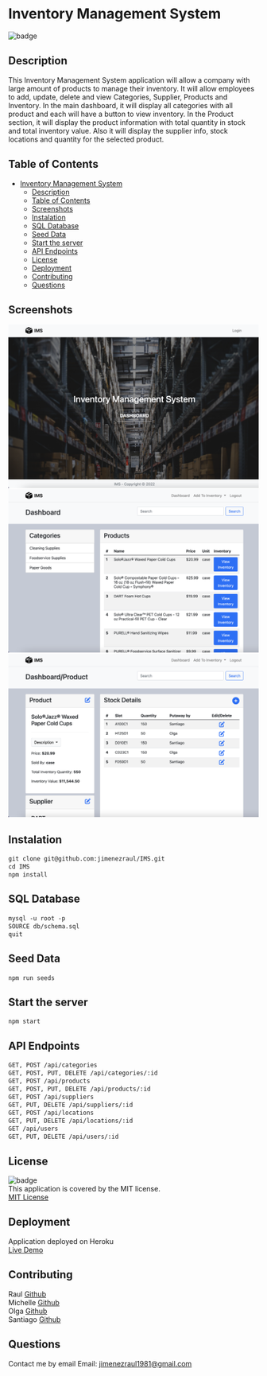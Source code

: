 # Inventory Management System
![badge](https://img.shields.io/badge/license-MIT-brightgreen)  

## Description
This Inventory Management System application will allow a company with large amount of products to manage their inventory. It will allow employees to add, update, delete and view Categories, Supplier, Products and Inventory. In the main dashboard, it will display all categories with all product and each will have a button to view inventory. In the Product section, it will display the product information with total quantity in stock and total inventory value. Also it will display the supplier info, stock locations and quantity for the selected product.

## Table of Contents
- [Inventory Management System](#inventory-management-system)
  - [Description](#description)
  - [Table of Contents](#table-of-contents)
  - [Screenshots](#screenshots)
  - [Instalation](#instalation)
  - [SQL Database](#sql-database)
  - [Seed Data](#seed-data)
  - [Start the server](#start-the-server)
  - [API Endpoints](#api-endpoints)
  - [License](#license)
  - [Deployment](#deployment)
  - [Contributing](#contributing)
  - [Questions](#questions)

## Screenshots
![screenshot](/public/images/main.png)
![screenshot](/public/images/dashboard.png)
![screenshot](/public/images/product.png)

## Instalation
```
git clone git@github.com:jimenezraul/IMS.git
cd IMS
npm install
```

## SQL Database

```
mysql -u root -p
SOURCE db/schema.sql
quit
```
## Seed Data
```
npm run seeds
```

## Start the server
```
npm start
```

## API Endpoints
```
GET, POST /api/categories
GET, POST, PUT, DELETE /api/categories/:id
GET, POST /api/products
GET, POST, PUT, DELETE /api/products/:id
GET, POST /api/suppliers
GET, PUT, DELETE /api/suppliers/:id
GET, POST /api/locations
GET, PUT, DELETE /api/locations/:id
GET /api/users
GET, PUT, DELETE /api/users/:id
```

## License
![badge](https://img.shields.io/badge/license-MIT-brightgreen)   
This application is covered by the MIT license.  
[MIT License](https://opensource.org/licenses/MIT) 

## Deployment
Application deployed on Heroku  
[Live Demo](https://ims-inventory-s.herokuapp.com/)

## Contributing
Raul [Github](https://github.com/jimenezraul)  
Michelle [Github](https://github.com/michelle-aguirre)  
Olga [Github](https://github.com/obrailovska)  
Santiago [Github](https://github.com/bompilori)  

## Questions
Contact me by email
Email: [jimenezraul1981@gmail.com](mailto:jimenezraul1981@gmail.com)